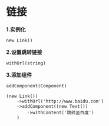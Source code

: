 链接
===============

**1.实例化**

`new Link()`

**2.设置跳转链接**

`withUrl(string)`

**3.添加组件**

`addComponent(Component)`

```
(new Link())
    ->withUrl('http://www.baidu.com')
    ->addComponent((new Text())
        ->withContent('跳转至百度')
    )
```
